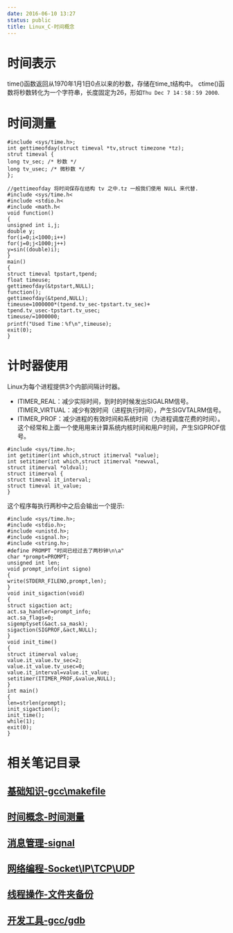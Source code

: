 ```yaml
---
date: 2016-06-10 13:27
status: public
title: Linux_C-时间概念
---
```


# 时间表示
time()函数返回从1970年1月1日0点以来的秒数，存储在time_t结构中。
ctime()函数将秒数转化为一个字符串，长度固定为26，形如`Thu Dec 7 14：58：59 2000`.
# 时间测量
```C:n
#include <sys/time.h>;
int gettimeofday(struct timeval *tv,struct timezone *tz);
strut timeval {
long tv_sec; /* 秒数 */
long tv_usec; /* 微秒数 */
};

//gettimeofday 将时间保存在结构 tv 之中.tz 一般我们使用 NULL 来代替.
#include <sys/time.h<
#include <stdio.h<
#include <math.h<
void function()
{
unsigned int i,j;
double y;
for(i=0;i<1000;i++)
for(j=0;j<1000;j++)
y=sin((double)i);
}
main()
{
struct timeval tpstart,tpend;
float timeuse;
gettimeofday(&tpstart,NULL);
function();
gettimeofday(&tpend,NULL);
timeuse=1000000*(tpend.tv_sec-tpstart.tv_sec)+
tpend.tv_usec-tpstart.tv_usec;
timeuse/=1000000;
printf("Used Time：%f\n",timeuse);
exit(0);
}
```
# 计时器使用
Linux为每个进程提供3个内部间隔计时器。
* ITIMER_REAL：减少实际时间，到时的时候发出SIGALRM信号。
ITIMER_VIRTUAL：减少有效时间（进程执行时间），产生SIGVTALRM信号。
* ITIMER_PROF：减少进程的有效时间和系统时间（为进程调度花费的时间）。这个经常和上面一个使用用来计算系统内核时间和用户时间，产生SIGPROF信号。

```C:n
#include <sys/time.h>;
int getitimer(int which,struct itimerval *value);
int setitimer(int which,struct itimerval *newval,
struct itimerval *oldval);
struct itimerval {
struct timeval it_interval;
struct timeval it_value;
}
```

这个程序每执行两秒中之后会输出一个提示:
```C:n
#include <sys/time.h>;
#include <stdio.h>;
#include <unistd.h>;
#include <signal.h>;
#include <string.h>;
#define PROMPT "时间已经过去了两秒钟\n\a"
char *prompt=PROMPT;
unsigned int len;
void prompt_info(int signo)
{
write(STDERR_FILENO,prompt,len);
}
void init_sigaction(void)
{
struct sigaction act;
act.sa_handler=prompt_info;
act.sa_flags=0;
sigemptyset(&act.sa_mask);
sigaction(SIGPROF,&act,NULL);
}
void init_time()
{
struct itimerval value;
value.it_value.tv_sec=2;
value.it_value.tv_usec=0;
value.it_interval=value.it_value;
setitimer(ITIMER_PROF,&value,NULL);
}
int main()
{
len=strlen(prompt);
init_sigaction();
init_time();
while(1);
exit(0);
}
```
# 相关笔记目录
## [基础知识-gcc\makefile](http://danceiny.farbox.com/post/c/linuxcao-zuo-xi-tong-xia-cyu-yan-bian-cheng-ru-men)
## [时间概念-时间测量](http://danceiny.farbox.com/post/c/linux_c-shi-jian-gai-nian)
## [消息管理-signal](http://danceiny.farbox.com/post/c/linux_c-xiao-xi-guan-li)
## [网络编程-Socket\IP\TCP\UDP](http://danceiny.farbox.com/post/c/linux_c-wang-luo-bian-cheng)
## [线程操作-文件夹备份](http://danceiny.farbox.com/post/c/linux_c-xian-cheng-cao-zuo)
## [开发工具-gcc/gdb](http://danceiny.farbox.com/post/c/linuxxia-ckai-fa-gong-ju)